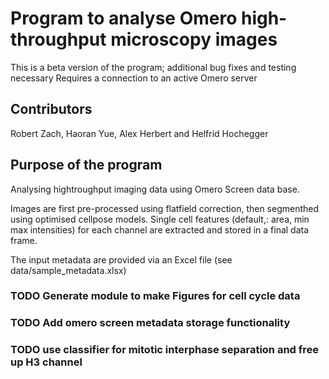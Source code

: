 # Program to analyse Omero high-throughput microscopy images

This is a beta version of the program; additional bug fixes and testing necessary
Requires a connection to an active Omero server



## Contributors
Robert Zach, Haoran Yue, Alex Herbert and Helfrid Hochegger

## Purpose of the program

Analysing hightroughput imaging data using Omero Screen data base.

Images are first pre-processed using flatfield correction, then segmenthed using optimised cellpose models.
Single cell features (default,: area, min max intensities) for each channel are extracted and stored in a final data frame.

The input metadata are provided via an Excel file (see data/sample_metadata.xlsx)


### TODO Generate module to make Figures for cell cycle data
### TODO Add omero screen metadata storage functionality
### TODO use classifier for mitotic interphase separation and free up H3 channel

